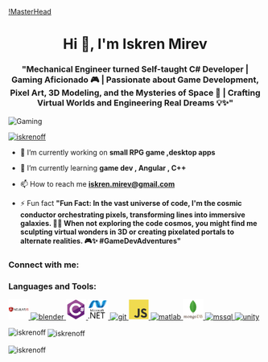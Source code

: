[!MasterHead](https://64.media.tumblr.com/0c9ea04b5af5e977328e63b59f26c910/c5955a927d5a21e3-c9/s2048x3072/00326addd2ead6e8a9dbb194ec80f94f9acec38d.gif)
<h1 align="center">Hi 👋, I'm Iskren Mirev</h1>
<h3 align="center">"Mechanical Engineer turned Self-taught C# Developer | Gaming Aficionado 🎮 | Passionate about Game Development, Pixel Art, 3D Modeling, and the Mysteries of Space 🌌 | Crafting Virtual Worlds and Engineering Real Dreams 💡✨"</h3>
<img align="center" alt="Gaming" width="500" src="https://mir-s3-cdn-cf.behance.net/project_modules/hd/550a2f37061861.5733485064a6d.gif">

<p align="left"> <a href="https://github.com/ryo-ma/github-profile-trophy"><img src="https://github-profile-trophy.vercel.app/?username=iskrenoff" alt="iskrenoff" /></a> </p>

- 🔭 I’m currently working on **small RPG game ,desktop apps**

- 🌱 I’m currently learning **game dev , Angular , C++**

- 📫 How to reach me **iskren.mirev@gmail.com**

- ⚡ Fun fact **"Fun Fact: In the vast universe of code, I'm the cosmic conductor orchestrating pixels, transforming lines into immersive galaxies. 🌌🚀 When not exploring the code cosmos, you might find me sculpting virtual wonders in 3D or creating pixelated portals to alternate realities. 🎮✨ #GameDevAdventures"**

<h3 align="left">Connect with me:</h3>
<p align="left">
</p>

<h3 align="left">Languages and Tools:</h3>
<p align="left"> <a href="https://angular.io" target="_blank" rel="noreferrer"> <img src="https://raw.githubusercontent.com/devicons/devicon/master/icons/angularjs/angularjs-original-wordmark.svg" alt="angularjs" width="40" height="40"/> </a> <a href="https://www.blender.org/" target="_blank" rel="noreferrer"> <img src="https://download.blender.org/branding/community/blender_community_badge_white.svg" alt="blender" width="40" height="40"/> </a> <a href="https://www.w3schools.com/cs/" target="_blank" rel="noreferrer"> <img src="https://raw.githubusercontent.com/devicons/devicon/master/icons/csharp/csharp-original.svg" alt="csharp" width="40" height="40"/> </a> <a href="https://dotnet.microsoft.com/" target="_blank" rel="noreferrer"> <img src="https://raw.githubusercontent.com/devicons/devicon/master/icons/dot-net/dot-net-original-wordmark.svg" alt="dotnet" width="40" height="40"/> </a> <a href="https://git-scm.com/" target="_blank" rel="noreferrer"> <img src="https://www.vectorlogo.zone/logos/git-scm/git-scm-icon.svg" alt="git" width="40" height="40"/> </a> <a href="https://developer.mozilla.org/en-US/docs/Web/JavaScript" target="_blank" rel="noreferrer"> <img src="https://raw.githubusercontent.com/devicons/devicon/master/icons/javascript/javascript-original.svg" alt="javascript" width="40" height="40"/> </a> <a href="https://www.mathworks.com/" target="_blank" rel="noreferrer"> <img src="https://upload.wikimedia.org/wikipedia/commons/2/21/Matlab_Logo.png" alt="matlab" width="40" height="40"/> </a> <a href="https://www.mongodb.com/" target="_blank" rel="noreferrer"> <img src="https://raw.githubusercontent.com/devicons/devicon/master/icons/mongodb/mongodb-original-wordmark.svg" alt="mongodb" width="40" height="40"/> </a> <a href="https://www.microsoft.com/en-us/sql-server" target="_blank" rel="noreferrer"> <img src="https://www.svgrepo.com/show/303229/microsoft-sql-server-logo.svg" alt="mssql" width="40" height="40"/> </a> <a href="https://unity.com/" target="_blank" rel="noreferrer"> <img src="https://www.vectorlogo.zone/logos/unity3d/unity3d-icon.svg" alt="unity" width="40" height="40"/> </a> </p>

<p><img align="left" src="https://github-readme-stats.vercel.app/api/top-langs?username=iskrenoff&show_icons=true&locale=en&layout=compact" alt="iskrenoff" /></p>

<p>&nbsp;<img align="center" src="https://github-readme-stats.vercel.app/api?username=iskrenoff&show_icons=true&locale=en" alt="iskrenoff" /></p>

<p><img align="center" src="https://github-readme-streak-stats.herokuapp.com/?user=iskrenoff&" alt="iskrenoff" /></p>
